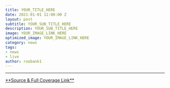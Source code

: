 ```yaml
---
title: YOUR_TITLE_HERE
date: 2021-01-01 12:00:00 Z
layout: post
subtitle: YOUR_SUB_TITLE_HERE
description: YOUR_SUB_TITLE_HERE
image: YOUR_IMAGE_LINK_HERE
optimized_image: YOUR_IMAGE_LINK_HERE
category: news
tags:
- news
- live
author: roobank1
---
```


------------
<a href="https://news.google.com/stories/CAAqOQgKIjNDQklTSURvSmMzUnZjbmt0TXpZd1NoTUtFUWkxeWR2cWtvQU1FZmxmakhxUU92aEJLQUFQAQ?oc=3&ceid=IN:en " target="_blank">
**Source & Full Coverage Link**
</a>




